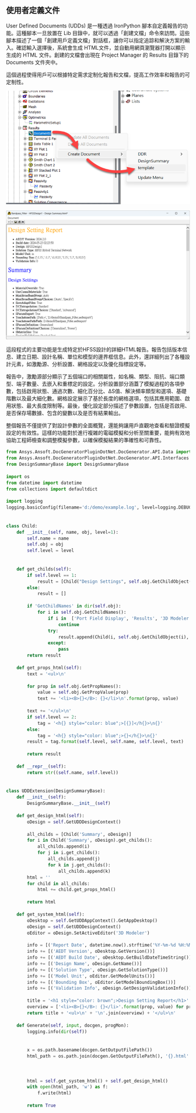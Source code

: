 使用者定義文件
---

User Defined Documents (UDDs) 是一種透過 IronPython 腳本自定義報告的功能。這種腳本一旦放置在 Lib 目錄中，就可以透過「創建文檔」命令來訪問。這些腳本描述了一個「創建用戶定義文檔」對話框，讓你可以指定追踪和解決方案的輸入。確認輸入選擇後，系統會生成 HTML文件，並自動用網頁瀏覽器打開以顯示生成的 HTML 文件。創建的文檔會出現在 Project Manager 的 Results 目錄下的 Documents 文件夾中。

這個過程使得用戶可以根據特定需求定制化報告和文檔，提高工作效率和報告的可定制性。

![2024-08-25_06-48-37](/assets/2024-08-25_06-48-37.png)

![2024-08-25_20-19-52](/assets/2024-08-25_20-19-52.png)

這段程式的主要功能是生成特定於HFSS設計的詳細HTML報告。報告包括版本信息、建立日期、設計名稱、單位和模型的邊界框信息。此外，還詳細列出了各種設計元素，如激勵源、分析設置、網格設定以及優化指標設定等。

報告中，激勵源部分顯示了五個端口的相關屬性，如名稱、類型、阻抗、端口類型、端子數量、去嵌入和重標定的設定。分析設置部分涵蓋了模擬過程的各項參數，包括啟用狀態、通過次數、細化百分比、ΔS值、解決頻率類型和選項、基礎階數以及最大細化數。網格設定展示了基於長度的網格選項，包括其應用範圍、啟用狀態、最大長度限制等。最後，優化設定部分描述了參數設置，包括是否啟用、是否保存場數據、包含的變數以及是否有結果輸出。

整個報告不僅提供了對設計參數的全面概覽，還能夠讓用戶直觀地查看和驗證模擬設定的有效性。這樣的功能對於進行複雑的電磁模擬和分析至關重要，能夠有效地協助工程師檢查和調整模擬參數，以確保模擬結果的準確性和可靠性。

```python
from Ansys.Ansoft.DocGeneratorPluginDotNet.DocGenerator.API.Data import *
from Ansys.Ansoft.DocGeneratorPluginDotNet.DocGenerator.API.Interfaces import *
from DesignSummaryBase import DesignSummaryBase

import os
from datetime import datetime
from collections import defaultdict

import logging
logging.basicConfig(filename='d:/demo/example.log', level=logging.DEBUG, format='%(asctime)s - %(levelname)s - %(message)s')


class Child:
    def __init__(self, name, obj, level=1):
        self.name = name
        self.obj = obj
        self.level = level

            
    def get_childs(self):
        if self.level == 1:
            result = [Child("Design Settings", self.obj.GetChildObject("Design Settings"), self.level+1)]
        else:
            result = []
            
        if 'GetChildNames' in dir(self.obj):
            for i in self.obj.GetChildNames():
                if i in  ['Port Field Display', 'Results', '3D Modeler']:
                    continue
                try:
                    result.append(Child(i, self.obj.GetChildObject(i), self.level+1))
                except:
                    pass
        return result
    
    def get_props_html(self):
        text = '<ul>\n'
        
        for prop in self.obj.GetPropNames():           
            value = self.obj.GetPropValue(prop)
            text += '<li><B>{}</B>: {}</li>\n'.format(prop, value)        
        
        text += '</ul>\n'
        if self.level == 2:
            tag = '<h{} style="color: blue";>[{}]</h{}>\n{}'
        else:
            tag = '<h{} style="color: blue";>{}</h{}>\n{}'
        result = tag.format(self.level, self.name, self.level, text)
        
        return result
    
    def __repr__(self):
        return str((self.name, self.level))


class UDDExtension(DesignSummaryBase):
    def __init__(self):
        DesignSummaryBase.__init__(self)

    def get_design_html(self):
        oDesign = self.GetUDDDesignContext()

        all_childs = [Child('Summary', oDesign)]
        for i in Child('Summary', oDesign).get_childs():
            all_childs.append(i)
            for j in i.get_childs():
                all_childs.append(j)
                for k in j.get_childs():
                    all_childs.append(k)
        html = ''    
        for child in all_childs:
            html += child.get_props_html()
            
        return html
        
    def get_system_html(self):
        oDesktop = self.GetUDDAppContext().GetAppDesktop()
        oDesign = self.GetUDDDesignContext()
        oEditor = oDesign.SetActiveEditor('3D Modeler')
        
        info = [('Report Date', datetime.now().strftime('%Y-%m-%d %H:%M:%S'))]
        info += [('AEDT Version', oDesktop.GetVersion())]
        info += [('AEDT Build Date', oDesktop.GetBuildDateTimeString())]
        info += [('Design Name', oDesign.GetName())]
        info += [('Solution Type', oDesign.GetSolutionType())]
        info += [('Model Unit', oEditor.GetModelUnits())]      
        info += [('Bounding Box', oEditor.GetModelBoundingBox())]
        info += [('Validation Info', oDesign.GetDesignValidationInfo())] 
        
        title = '<h1 style="color: brown";>Design Setting Report</h1>'
        overview = ['<li><B>{}</B>: {}</li>'.format(prop, value) for prop, value in info]          
        return title + '<ul>\n' + '\n'.join(overview) + '</ul>\n'
    
    def Generate(self, input, docgen, progMon):
        logging.info(dir(self))    
    
        
        x = os.path.basename(docgen.GetOutputFilePath())
        html_path = os.path.join(docgen.GetOutputFilePath(), '{}.html'.format(x))

        
        
        html = self.get_system_html() + self.get_design_html()
        with open(html_path, 'w') as f:
            f.write(html)
            
        return True
```
